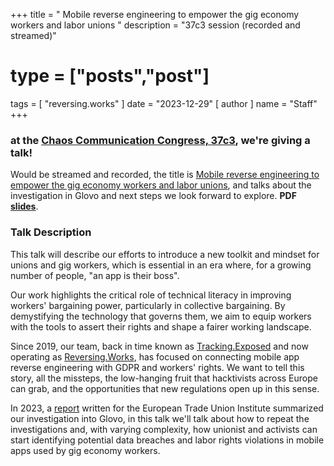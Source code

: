 +++
title = " Mobile reverse engineering to empower the gig economy workers and labor unions "
description = "37c3 session (recorded and streamed)"
# type = ["posts","post"]
tags = [
  "reversing.works"
]
date = "2023-12-29"
[ author ]
  name = "Staff"
+++

### at the [Chaos Communication Congress, 37c3](https://en.wikipedia.org/wiki/Chaos_Communication_Congress), we're giving a talk!

Would be streamed and recorded, the title is [Mobile reverse engineering to empower the gig economy workers and labor unions](https://events.ccc.de/congress/2023/hub/en/event/mobile_reverse_engineering_to_empower_the_gig_economy_workers_and_labor_unions/), and talks about the investigation in Glovo and next steps we look forward to explore. **PDF [slides](/pdf/presentation-37c3-2023-12-30.pdf)**.

### Talk Description

This talk will describe our efforts to introduce a new toolkit and mindset for unions and gig workers, which is essential in an era where, for a growing number of people, "an app is their boss".

Our work highlights the critical role of technical literacy in improving workers' bargaining power, particularly in collective bargaining. By demystifying the technology that governs them, we aim to equip workers with the tools to assert their rights and shape a fairer working landscape.

Since 2019, our team, back in time known as [Tracking.Exposed](https://tracking.exposed) and now operating as [Reversing.Works](https://reversing.works), has focused on connecting mobile app reverse engineering with GDPR and workers' rights. We want to tell this story, all the missteps, the low-hanging fruit that hacktivists across Europe can grab, and the opportunities that new regulations open up in this sense.

In 2023, a [report](/posts/2023/10/report-exercising-workers-rights-in-algorithmic-management-systems/) written for the European Trade Union Institute summarized our investigation into Glovo, in this talk we'll talk about how to repeat the investigations and, with varying complexity, how unionist and activists can start identifying potential data breaches and labor rights violations in mobile apps used by gig economy workers.
